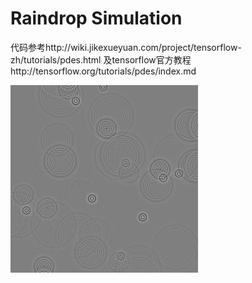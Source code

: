 #  Raindrop Simulation

 
 代码参考http://wiki.jikexueyuan.com/project/tensorflow-zh/tutorials/pdes.html 及tensorflow官方教程http://tensorflow.org/tutorials/pdes/index.md
 
 ![Network](./rain.jpg)
